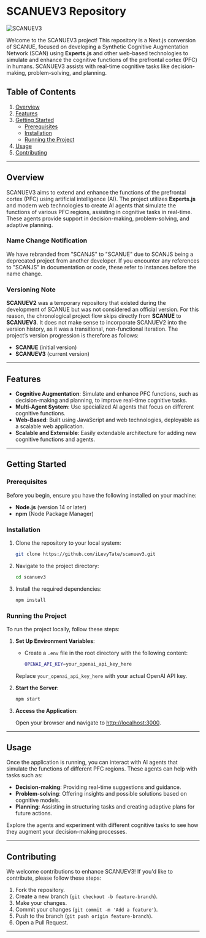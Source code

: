# SCANUEV3 Repository

![SCANUEV3](https://github.com/user-attachments/assets/7be5e78f-e216-49db-987a-33ae52214786)

Welcome to the SCANUEV3 project! This repository is a Next.js conversion of SCANUE, focused on developing a Synthetic Cognitive Augmentation Network (SCAN) using **Experts.js** and other web-based technologies to simulate and enhance the cognitive functions of the prefrontal cortex (PFC) in humans. SCANUEV3 assists with real-time cognitive tasks like decision-making, problem-solving, and planning.

## Table of Contents

1. [Overview](#overview)
2. [Features](#features)
3. [Getting Started](#getting-started)
   - [Prerequisites](#prerequisites)
   - [Installation](#installation)
   - [Running the Project](#running-the-project)
4. [Usage](#usage)
5. [Contributing](#contributing)

---

## Overview

SCANUEV3 aims to extend and enhance the functions of the prefrontal cortex (PFC) using artificial intelligence (AI). The project utilizes **Experts.js** and modern web technologies to create AI agents that simulate the functions of various PFC regions, assisting in cognitive tasks in real-time. These agents provide support in decision-making, problem-solving, and adaptive planning.

### Name Change Notification

We have rebranded from "SCANJS" to "SCANUE" due to SCANJS being a deprecated project from another developer. If you encounter any references to "SCANJS" in documentation or code, these refer to instances before the name change.

### Versioning Note

**SCANUEV2** was a temporary repository that existed during the development of SCANUE but was not considered an official version. For this reason, the chronological project flow skips directly from **SCANUE** to **SCANUEV3**. It does not make sense to incorporate SCANUEV2 into the version history, as it was a transitional, non-functional iteration. The project’s version progression is therefore as follows:

- **SCANUE** (initial version)
- **SCANUEV3** (current version)

---

## Features

- **Cognitive Augmentation**: Simulate and enhance PFC functions, such as decision-making and planning, to improve real-time cognitive tasks.
- **Multi-Agent System**: Use specialized AI agents that focus on different cognitive functions.
- **Web-Based**: Built using JavaScript and web technologies, deployable as a scalable web application.
- **Scalable and Extensible**: Easily extendable architecture for adding new cognitive functions and agents.

---

## Getting Started

### Prerequisites

Before you begin, ensure you have the following installed on your machine:

- **Node.js** (version 14 or later)
- **npm** (Node Package Manager)

### Installation

1. Clone the repository to your local system:

    ```bash
    git clone https://github.com/iLevyTate/scanuev3.git
    ```

2. Navigate to the project directory:

    ```bash
    cd scanuev3
    ```

3. Install the required dependencies:

    ```bash
    npm install
    ```

### Running the Project

To run the project locally, follow these steps:

1. **Set Up Environment Variables**:

    - Create a `.env` file in the root directory with the following content:

      ```bash
      OPENAI_API_KEY=your_openai_api_key_here
      ```

    Replace `your_openai_api_key_here` with your actual OpenAI API key.

2. **Start the Server**:

    ```bash
    npm start
    ```

3. **Access the Application**:

    Open your browser and navigate to [http://localhost:3000](http://localhost:3000).

---

## Usage

Once the application is running, you can interact with AI agents that simulate the functions of different PFC regions. These agents can help with tasks such as:

- **Decision-making**: Providing real-time suggestions and guidance.
- **Problem-solving**: Offering insights and possible solutions based on cognitive models.
- **Planning**: Assisting in structuring tasks and creating adaptive plans for future actions.

Explore the agents and experiment with different cognitive tasks to see how they augment your decision-making processes.

---

## Contributing

We welcome contributions to enhance SCANUEV3! If you'd like to contribute, please follow these steps:

1. Fork the repository.
2. Create a new branch (`git checkout -b feature-branch`).
3. Make your changes.
4. Commit your changes (`git commit -m 'Add a feature'`).
5. Push to the branch (`git push origin feature-branch`).
6. Open a Pull Request.

---
